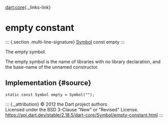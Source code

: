 [dart:core](../../dart-core/dart-core-library){._links-link}

empty constant
==============

::: {.section .multi-line-signature}
[Symbol](../symbol-class) const empty
:::

The empty symbol.

The empty symbol is the name of libraries with no library declaration,
and the base-name of the unnamed constructor.

Implementation {#source}
--------------

``` {.language-dart data-language="dart"}
static const Symbol empty = Symbol("");
```

::: {._attribution}
© 2012 the Dart project authors\
Licensed under the BSD 3-Clause \"New\" or \"Revised\" License.\
<https://api.dart.dev/stable/2.18.5/dart-core/Symbol/empty-constant.html>
:::
